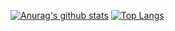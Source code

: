 [![Anurag's github stats](https://github-readme-stats.vercel.app/api?username=tomsoyaN&count_private=true&theme=highcontrast)](https://github.com/anuraghazra/github-readme-stats)
[![Top Langs](https://github-readme-stats.vercel.app/api/top-langs/?username=tomsoyaN&count_private=true)](https://github.com/anuraghazra/github-readme-stats)

